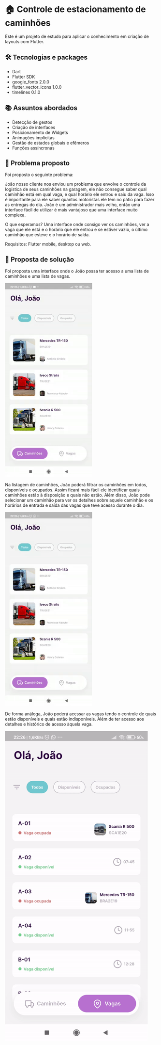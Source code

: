 # :house: Controle de estacionamento de caminhões

Este é um projeto de estudo para aplicar o conhecimento em criação de layouts com Flutter.

## :hammer_and_wrench: Tecnologias e packages

- Dart
- Flutter SDK
- google_fonts 2.0.0
- flutter_vector_icons 1.0.0
- timelines 0.1.0

## :books: Assuntos abordados

- Detecção de gestos
- Criação de interfaces
- Posicionamento de Widgets
- Animações implícitas
- Gestão de estados globais e efêmeros
- Funções assíncronas

## :briefcase: Problema proposto

Foi proposto o seguinte problema: 

João nosso cliente nos enviou um problema que envolve o controle da logística de seus caminhões na garagem, ele não consegue saber qual caminhão está em qual vaga, e qual horário ele entrou e saiu da vaga. Isso é importante para ele saber quantos motoristas ele tem no pátio para fazer as entregas do dia. João é um administrador mais velho, então uma interface fácil de utilizar é mais vantajoso que uma interface muito complexa.

O que esperamos? Uma interface onde consigo ver os caminhões, ver a vaga que ele está e o horário que ele entrou e se estiver vazio, o último caminhão que esteve e o horário de saída.

Requisitos: Flutter mobile, desktop ou web.

## :abacus: Proposta de solução

Foi proposta uma interface onde o João possa ter acesso a uma lista de caminhões e uma lista de vagas.

![Demostração](https://raw.githubusercontent.com/danilogocarlos/tracking_trucks_parking/main/assets/gifs/00.gif)

Na listagem de caminhões, João poderá filtrar os caminhões em todos, disponíveis e ocupados. Assim ficará mais fácil ele identificar quais caminhões estão à disposição e quais não estão. Além disso, João pode selecionar um caminhão para ver os detalhes sobre aquele caminhão e os horários de entrada e saída das vagas que teve acesso durante o dia.

![Demostração](https://raw.githubusercontent.com/danilogocarlos/tracking_trucks_parking/main/assets/gifs/01.gif)

De forma análoga, João poderá acessar as vagas tendo o controle de quais estão disponíveis e quais estão indisponíveis. Além de ter acesso aos detalhes e histórico de acesso àquela vaga.

![Demostração](https://raw.githubusercontent.com/danilogocarlos/tracking_trucks_parking/main/assets/gifs/02.gif)
